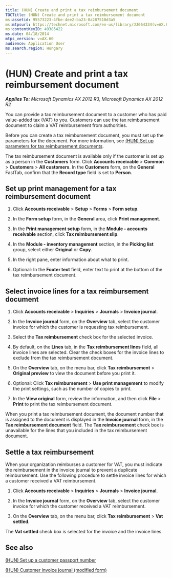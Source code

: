 ```yaml
---
title: (HUN) Create and print a tax reimbursement document
TOCTitle: (HUN) Create and print a tax reimbursement document
ms:assetid: 95573223-4fbe-4ee2-ba23-0a287510d3a5
ms:mtpsurl: https://technet.microsoft.com/en-us/library/JJ664334(v=AX.60)
ms:contentKeyID: 49385422
ms.date: 04/18/2014
mtps_version: v=AX.60
audience: Application User
ms.search.region: Hungary
---
```


# (HUN) Create and print a tax reimbursement document 


_**Applies To:** Microsoft Dynamics AX 2012 R3, Microsoft Dynamics AX 2012 R2_

You can provide a tax reimbursement document to a customer who has paid value-added tax (VAT) to you. Customers can use the tax reimbursement document to claim a VAT reimbursement from authorities.

Before you can create a tax reimbursement document, you must set up the parameters for the document. For more information, see [(HUN) Set up parameters for tax reimbursement documents](hun-set-up-parameters-for-tax-reimbursement-documents.md).

The tax reimbursement document is available only if the customer is set up as a person in the **Customers** form. Click **Accounts receivable** \> **Common** \> **Customers** \> **All customers**. In the **Customers** form, on the **General** FastTab, confirm that the **Record type** field is set to **Person**.

## Set up print management for a tax reimbursement document

1.  Click **Accounts receivable** \> **Setup** \> **Forms** \> **Form setup**.

2.  In the **Form setup** form, in the **General** area, click **Print management**.

3.  In the **Print management setup** form, in the **Module - accounts receivable** section, click **Tax reimbursement slip**.

4.  In the **Module - inventory management** section, in the **Picking list** group, select either **Original** or **Copy**.

5.  In the right pane, enter information about what to print.

6.  Optional: In the **Footer text** field, enter text to print at the bottom of the tax reimbursement document.

## Select invoice lines for a tax reimbursement document

1.  Click **Accounts receivable** \> **Inquiries** \> **Journals** \> **Invoice journal**.

2.  In the **Invoice journal** form, on the **Overview** tab, select the customer invoice for which the customer is requesting tax reimbursement.

3.  Select the **Tax reimbursement** check box for the selected invoice.

4.  By default, on the **Lines** tab, in the **Tax reimbursement lines** field, all invoice lines are selected. Clear the check boxes for the invoice lines to exclude from the tax reimbursement document.

5.  On the **Overview** tab, on the menu bar, click **Tax reimbursement** \> **Original preview** to view the document before you print it.

6.  Optional: Click **Tax reimbursement** \> **Use print management** to modify the print settings, such as the number of copies to print.

7.  In the **View original** form, review the information, and then click **File** \> **Print** to print the tax reimbursement document.

When you print a tax reimbursement document, the document number that is assigned to the document is displayed in the **Invoice journal** form, in the **Tax reimbursement document** field. The **Tax reimbursement** check box is unavailable for the lines that you included in the tax reimbursement document.

## Settle a tax reimbursement

When your organization reimburses a customer for VAT, you must indicate the reimbursement in the invoice journal to prevent a duplicate reimbursement. Use the following procedure to settle invoice lines for which a customer received a VAT reimbursement.

1.  Click **Accounts receivable** \> **Inquiries** \> **Journals** \> **Invoice journal**.

2.  In the **Invoice journal** form, on the **Overview** tab, select the customer invoice for which the customer received a VAT reimbursement.

3.  On the **Overview** tab, on the menu bar, click **Tax reimbursement** \> **Vat settled**.

The **Vat settled** check box is selected for the invoice and the invoice lines.

## See also

[(HUN) Set up a customer passport number](hun-set-up-a-customer-passport-number.md)

[(HUN) Customer invoice journal (modified form)](https://technet.microsoft.com/en-us/library/jj733167\(v=ax.60\))

  


